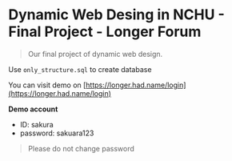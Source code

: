 # Dynamic Web Desing in NCHU - Final Project - Longer Forum

> Our final project of dynamic web design.

Use `only_structure.sql` to create database

You can visit demo on [https://longer.had.name/login](https://longer.had.name/login)

**Demo account**
+ ID: sakura
+ password: sakuara123

> Please do not change password
